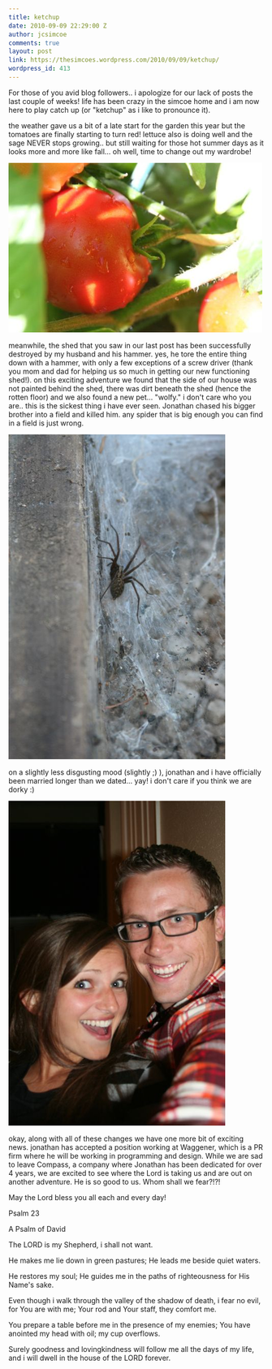 ```yaml
---
title: ketchup
date: 2010-09-09 22:29:00 Z
author: jcsimcoe
comments: true
layout: post
link: https://thesimcoes.wordpress.com/2010/09/09/ketchup/
wordpress_id: 413
---
```


For those of you avid blog followers.. i apologize for our lack of posts the last couple of weeks! life has been crazy in the simcoe home and i am now here to play catch up (or "ketchup" as i like to pronounce it).




the weather gave us a bit of a late start for the garden this year but the tomatoes are finally starting to turn red! lettuce also is doing well and the sage NEVER stops growing.. but still waiting for those hot summer days as it looks more and more like fall… oh well, time to change out my wardrobe!




![](/public/assets/tumblr_l8i2xhUGVU1qb8l8q.jpg)




meanwhile, the shed that you saw in our last post has been successfully destroyed by my husband and his hammer. yes, he tore the entire thing down with a hammer, with only a few exceptions of a screw driver (thank you mom and dad for helping us so much in getting our new functioning shed!). on this exciting adventure we found that the side of our house was not painted behind the shed, there was dirt beneath the shed (hence the rotten floor) and we also found a new pet… "wolfy." i don't care who you are.. this is the sickest thing i have ever seen. Jonathan chased his bigger brother into a field and killed him. any spider that is big enough you can find in a field is just wrong.




![](/public/assets/tumblr_l8i33duJ2a1qb8l8q.jpg)




on a slightly less disgusting mood (slightly ;) ), jonathan and i have officially been married longer than we dated… yay! i don't care if you think we are dorky :)




![](/public/assets/tumblr_l8i3b1sl2F1qb8l8q.jpg)




okay, along with all of these changes we have one more bit of exciting news. jonathan has accepted a position working at Waggener, which is a PR firm where he will be working in programming and design. While we are sad to leave Compass, a company where Jonathan has been dedicated for over 4 years, we are excited to see where the Lord is taking us and are out on another adventure. He is so good to us. Whom shall we fear?!?!




May the Lord bless you all each and every day!




Psalm 23




A Psalm of David




The LORD is my Shepherd, i shall not want.




He makes me lie down in green pastures; He leads me beside quiet waters.




He restores my soul; He guides me in the paths of righteousness for His Name's sake.




Even though i walk through the valley of the shadow of death, i fear no evil, for You are with me; Your rod and Your staff, they comfort me.




You prepare a table before me in the presence of my enemies; You have anointed my head with oil; my cup overflows.




Surely goodness and lovingkindness will follow me all the days of my life, and i will dwell in the house of the LORD forever.
